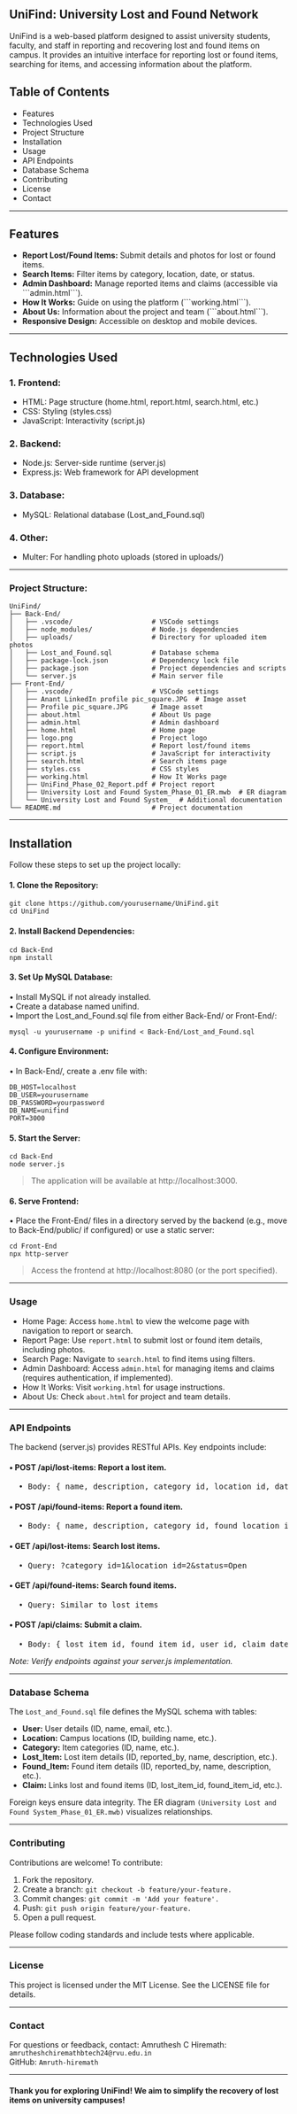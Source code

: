<h2>UniFind: University Lost and Found Network</h2>

UniFind is a web-based platform designed to assist university students, faculty, and staff in reporting and recovering lost and found items on campus. It provides an intuitive interface for reporting lost or found items, searching for items, and accessing information about the platform.

<h2>Table of Contents</h2>
<ul>
<li>Features</li>
<li>Technologies Used</li>
<li>Project Structure</li>
<li>Installation</li>
<li>Usage</li>
<li>API Endpoints</li>
<li>Database Schema</li>
<li>Contributing</li>
<li>License</li>
<li>Contact</li>
</ul>
<hr>
<h2>Features</h2>

<ul>
<li><b>Report Lost/Found Items:</b> Submit details and photos for lost or found items.</li>
<li><b>Search Items:</b> Filter items by category, location, date, or status.</li>
<li><b>Admin Dashboard:</b> Manage reported items and claims (accessible via ```admin.html```).</li>
<li><b>How It Works:</b> Guide on using the platform (```working.html```).</li>
<li><b>About Us:</b> Information about the project and team (```about.html```).</li>
<li><b>Responsive Design:</b> Accessible on desktop and mobile devices.</ul></li>
<hr>

<h2>Technologies Used</h2>
<h3>1. Frontend:</h3>
<ul>
  <li>HTML: Page structure (home.html, report.html, search.html, etc.)</li>
  <li>CSS: Styling (styles.css)</li>
  <li>JavaScript: Interactivity (script.js)</li>
</ul>

<h3>2. Backend:</h3>
<ul>
  <li>Node.js: Server-side runtime (server.js)</li>
  <li>Express.js: Web framework for API development</li>
</ul>


<h3>3. Database:</h3>
<ul><li>MySQL: Relational database (Lost_and_Found.sql)</li></ul>

<h3>4. Other:</h3>
<ul><li>Multer: For handling photo uploads (stored in uploads/)</li></ul>
<hr>

### Project Structure:
```  
UniFind/
├── Back-End/
│   ├── .vscode/                    # VSCode settings
│   ├── node_modules/               # Node.js dependencies
│   ├── uploads/                    # Directory for uploaded item photos
│   ├── Lost_and_Found.sql          # Database schema
│   ├── package-lock.json           # Dependency lock file
│   ├── package.json                # Project dependencies and scripts
│   └── server.js                   # Main server file
├── Front-End/
│   ├── .vscode/                    # VSCode settings
│   ├── Anant LinkedIn profile pic_square.JPG  # Image asset
│   ├── Profile pic_square.JPG      # Image asset
│   ├── about.html                  # About Us page
│   ├── admin.html                  # Admin dashboard
│   ├── home.html                   # Home page
│   ├── logo.png                    # Project logo
│   ├── report.html                 # Report lost/found items
│   ├── script.js                   # JavaScript for interactivity
│   ├── search.html                 # Search items page
│   ├── styles.css                  # CSS styles
│   ├── working.html                # How It Works page
│   ├── UniFind_Phase_02_Report.pdf # Project report
│   ├── University Lost and Found System_Phase_01_ER.mwb  # ER diagram
│   └── University Lost and Found System_  # Additional documentation
└── README.md                       # Project documentation
```
<hr>
<h2>Installation</h2>

Follow these steps to set up the project locally:

#### 1. Clone the Repository:
```
git clone https://github.com/yourusername/UniFind.git
cd UniFind
```
#### 2. Install Backend Dependencies:
```
cd Back-End
npm install
```
#### 3. Set Up MySQL Database:
• Install MySQL if not already installed.<br>
• Create a database named unifind.<br>
• Import the Lost_and_Found.sql file from either Back-End/ or Front-End/:<br>
```
mysql -u yourusername -p unifind < Back-End/Lost_and_Found.sql
```

#### 4. Configure Environment:
• In Back-End/, create a .env file with:
```
DB_HOST=localhost
DB_USER=yourusername
DB_PASSWORD=yourpassword
DB_NAME=unifind
PORT=3000
```

#### 5. Start the Server:
```
cd Back-End
node server.js
```
> The application will be available at http://localhost:3000.


#### 6. Serve Frontend:
• Place the Front-End/ files in a directory served by the backend (e.g., move to Back-End/public/ if configured) or use a static server:
```
cd Front-End
npx http-server
```
> Access the frontend at http://localhost:8080 (or the port specified).
<hr>

### Usage
<ul>
  <li>Home Page: Access <code>home.html</code> to view the welcome page with navigation to report or search.</li>
  <li>Report Page: Use <code>report.html</code> to submit lost or found item details, including photos.</li>
  <li>Search Page: Navigate to <code>search.html</code> to find items using filters.</li>
  <li>Admin Dashboard: Access <code>admin.html</code> for managing items and claims (requires authentication, if implemented).</li>
  <li>How It Works: Visit <code>working.html</code> for usage instructions.</li>
  <li>About Us: Check <code>about.html</code> for project and team details.</li>
</ul>

<hr>

### API Endpoints
The backend (server.js) provides RESTful APIs. Key endpoints include:
<h4>• POST /api/lost-items: Report a lost item.</h4><pre>
  • Body: { name, description, category_id, location_id, date_lost, time_lost, color, features, photo }</pre>
<h4>• POST /api/found-items: Report a found item.</h4><pre>
  • Body: { name, description, category_id, found_location_id, current_location, date_found, time_found, color, features, photo }<br></pre>
<h4>• GET /api/lost-items: Search lost items.</h4><pre>
  • Query: ?category_id=1&location_id=2&status=Open<br></pre>
<h4>• GET /api/found-items: Search found items.</h4><pre>
  • Query: Similar to lost items<br></pre>
<h4>• POST /api/claims: Submit a claim.</h4><pre>
  • Body: { lost_item_id, found_item_id, user_id, claim_date }<br></pre>
<i>Note: Verify endpoints against your server.js implementation.</i>
<hr>

### Database Schema
The ```Lost_and_Found.sql``` file defines the MySQL schema with tables:<br>
<ul>
  <li><b>User:</b> User details (ID, name, email, etc.).</li>
  <li><b>Location:</b> Campus locations (ID, building name, etc.).</li>
  <li><b>Category:</b> Item categories (ID, name, etc.).</li>
  <li><b>Lost_Item:</b> Lost item details (ID, reported_by, name, description, etc.).</li>
  <li><b>Found_Item:</b> Found item details (ID, reported_by, name, description, etc.).</li>
  <li><b>Claim:</b> Links lost and found items (ID, lost_item_id, found_item_id, etc.).</li>
</ul>


Foreign keys ensure data integrity. The ER diagram ```(University Lost and Found System_Phase_01_ER.mwb)``` visualizes relationships.
<hr>

### Contributing
Contributions are welcome! To contribute:
1. Fork the repository.
2. Create a branch: ```git checkout -b feature/your-feature.```
3. Commit changes: ```git commit -m 'Add your feature'.```
4. Push: ```git push origin feature/your-feature.```
5. Open a pull request.

Please follow coding standards and include tests where applicable.
<hr>

### License
This project is licensed under the MIT License. See the LICENSE file for details.
<hr>

### Contact
For questions or feedback, contact:
Amruthesh C Hiremath: ```amrutheshchiremathbtech24@rvu.edu.in```<br>
GitHub: ```Amruth-hiremath```<br>
<hr>

<h4>Thank you for exploring UniFind! We aim to simplify the recovery of lost items on university campuses!</h4>
